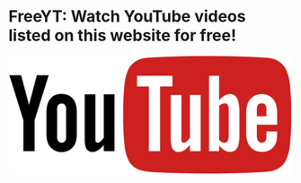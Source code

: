 # FreeYT: Watch YouTube videos listed on this website for free!
![alt text](https://github.com/j-r5784/freeyt/blob/main/res/youtube-banner.png?raw=true)
